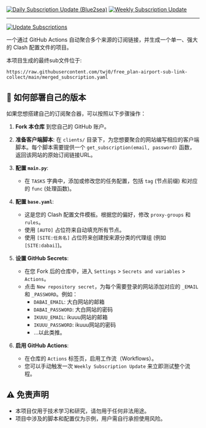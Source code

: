 [![Daily Subscription Update (Blue2sea)](https://github.com/twj0/free_plan-airport-sub-link-collect/actions/workflows/daily_update.yml/badge.svg)](https://github.com/twj0/free_plan-airport-sub-link-collect/actions/workflows/daily_update.yml)
[![Weekly Subscription Update](https://github.com/twj0/free_plan-airport-sub-link-collect/actions/workflows/weekly_update.yml/badge.svg)](https://github.com/twj0/free_plan-airport-sub-link-collect/actions/workflows/weekly_update.yml)



---



[![Update Subscriptions](https://github.com/twj0/free_plan-airport-sub-link-collect/actions/workflows/weekly_update.yml/badge.svg)](https://github.com/twj0/free_plan-airport-sub-link-collect/actions/workflows/weekly_update.yml)

一个通过 GitHub Actions 自动聚合多个来源的订阅链接，并生成一个单一、强大的 Clash 配置文件的项目。




本项目生成的最终sub文件位于:
```
https://raw.githubusercontent.com/twj0/free_plan-airport-sub-link-collect/main/merged_subscription.yaml
```



## 🔧 如何部署自己的版本

如果您想搭建自己的订阅聚合器，可以按照以下步骤操作：

1.  **Fork 本仓库** 到您自己的 GitHub 账户。

2.  **准备客户端脚本**: 在 `clients/` 目录下，为您想要聚合的网站编写相应的客户端脚本。每个脚本需要提供一个 `get_subscription(email, password)` 函数，返回该网站的原始订阅链接URL。

3.  **配置 `main.py`**:
    - 在 `TASKS` 字典中，添加或修改您的任务配置，包括 `tag` (节点前缀) 和对应的 `func` (处理函数)。

4.  **配置 `base.yaml`**:
    - 这是您的 Clash 配置文件模板。根据您的偏好，修改 `proxy-groups` 和 `rules`。
    - 使用 `[AUTO]` 占位符来自动填充所有节点。
    - 使用 `[SITE:任务名]` 占位符来创建按来源分类的代理组 (例如 `[SITE:dabai]`)。

5.  **设置 GitHub Secrets**:
    - 在您 Fork 后的仓库中，进入 `Settings` > `Secrets and variables` > `Actions`。
    - 点击 `New repository secret`，为每个需要登录的网站添加对应的 `_EMAIL` 和 `_PASSWORD`。例如：
      - `DABAI_EMAIL`: 大白网站的邮箱
      - `DABAI_PASSWORD`: 大白网站的密码
      - `IKUUU_EMAIL`: ikuuu网站的邮箱
      - `IKUUU_PASSWORD`: ikuuu网站的密码
      - ...以此类推。

6.  **启用 GitHub Actions**:
    - 在仓库的 `Actions` 标签页，启用工作流（Workflows）。
    - 您可以手动触发一次 `Weekly Subscription Update` 来立即测试整个流程。

## ⚠️ 免责声明

- 本项目仅用于技术学习和研究，请勿用于任何非法用途。
- 项目中涉及的脚本和配置仅为示例，用户需自行承担使用风险。
